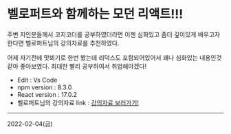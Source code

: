 # 벨로퍼트와 함께하는 모던 리액트!!!
주변 지인분들께서 코지코더를 공부하였더라면 이젠 심화있고 좀더 깊이있게 배우고자 한다면 벨로퍼트님의 강의자료를 추천하였다.

어제 자기전에 맛뵈기로 한번 봤는데 리덕스도 포함되어있어서 꽤나 심화있는 내용인것같아 좋아보였다. 최대한 빨리 공부하여서 취업해야겠다!

* Edit : Vs Code
* npm version : 8.3.0
* React version : 17.0.2
* 벨로퍼트님의 강의자료 link : [강의자료 보러가기!](https://react.vlpt.us/, "렛츠 고!")
* * *

2022-02-04(금)
